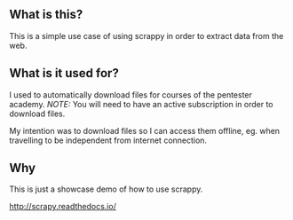 ## What is this? ##
This is a simple use case of using scrappy in order to extract data from the web.

## What is it used for? ##
I used to automatically download files for courses of the pentester academy.
*NOTE:* You will need to have an active subscription in order to download files.

My intention was to download files so I can access them offline, eg. when travelling to be independent from internet connection.

## Why ##
This is just a showcase demo of how to use scrappy.

http://scrapy.readthedocs.io/


